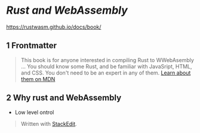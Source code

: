 
# *Rust and WebAssembly*
https://rustwasm.github.io/docs/book/

## 1 Frontmatter
> This book is for anyone interested in compiling Rust to WWebAsembly ... You should know some Rust, and be familiar with JavaSript, HTML, and CSS. You don't need to be an expert in any of them.
[Learn about them on MDN](https://developer.mozilla.org/en-US/docs/Learn)

## 2 Why rust and WebAssembly

* Low level ontrol 




> Written with [StackEdit](https://stackedit.io/).
<!--stackedit_data:
eyJoaXN0b3J5IjpbLTQ2OTM3NzM2NF19
-->